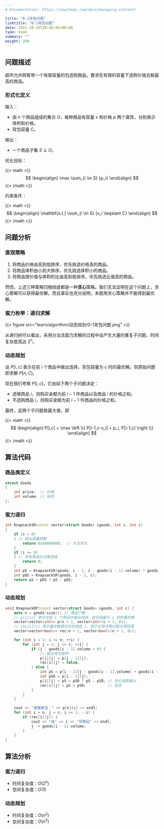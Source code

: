 ```yaml
---
# Documentation: https://wowchemy.com/docs/managing-content/

title: "0-1背包问题"
linktitle: "0-1背包问题"
date: 2021-10-16T20:58:05+08:00
type: book
summary: ""
weight: 260
---
```


<!--more-->

## 问题描述

超市允许顾客带一个有限容量的包选购商品，要求在有限的容量下选购价值总额最高的商品。

### 形式化定义

输入：

- 由 $n$ 个商品组成的集合 $O$，每种商品有容量 $v$ 和价格 $p$ 两个属性，分别表示体积和价格。
- 背包容量 $C$。

输出：

- 一个商品子集 $S \subseteq O$。

优化目标：

{{< math >}}
$$
\begin{align}
\max \sum_{i \in S} {p_i}
\end{align}
$$
{{< /math >}}

约束条件：

{{< math >}}
$$
\begin{align}
\mathbf{s.t.} \sum_{i \in S} {v_i \leqslant C}
\end{align}
$$
{{< /math >}}

## 问题分析

### 直观策略

1. 将商品价格由高到低排序，优先挑选价格高的商品。
2. 将商品体积由小到大排序，优先挑选体积小的商品。
3. 将商品按价值与体积的比由高到低排序，优先挑选比值高的商品。

然而，上述三种策略归根结底都是一种**贪心**策略。我们无法证明在这个问题上，贪心策略可以获得最优解。而且事实也充分说明，本题用贪心策略并不能得到最优解。

### 蛮力枚举：递归求解

{{< figure src="learn/algorithm/动态规划/0-1背包问题.png" >}}

从递归树可以看出，采用分治法蛮力求解的过程中会产生大量的重复子问题，时间复杂度高达 $2^n$。

### 动态规划

设 $P[i,c]$ 表示在前 $i$ 个商品中做出选择，背包容量为 $c$ 时的最优解。则原始问题即求解 $P[n,C]$。

现在我们考察 $P[i,c]$，它由如下两个子问题决定：

- 选够商品 $i$，则购买金额为前 $i-1$ 件商品以及商品 $i$ 的价格之和。
- 不选购商品 $i$，则购买金额为前 $i-1$ 件商品的价格之和。

最终，这两个子问题取最大值，即

{{< math >}}
$$
\begin{align}
P[i,c] = \max \left \\{ P[i-1,c-v_i] + p_i, P[i-1,c] \right \\}
\end{align}
$$
{{< /math >}}

## 算法代码

### 商品类定义

```cpp
struct Goods
{
    int price;  // 价格
    int volume; // 体积
};
```

### 蛮力递归

```cpp
int KnapsackSR(const vector<struct Goods> &goods, int i, int c)
{
    if (c < 0)
    { // 超出容量限制
        return 0x80000000;  // 负无穷大
    }
    if (i <= 0)
    { // 所有商品已决策完成
        return 0;
    }
    int pS = KnapsackSR(goods, i - 1, c - goods[i - 1].volume) + goods[i - 1].price; // 选择商品i
    int pDS = KnapsackSR(goods, i - 1, c);                                           // 不选商品i
    return pS > pDS ? pS : pDS;
}
```

### 动态规划

```cpp
void KnapsackDP(const vector<struct Goods> &goods, int c) {
    auto n = goods.size(); // 商品个数
    // p[i][c] 表示在前 i 个商品中做出选择，背包容量为 c 时的最优解
    vector<vector<int>> p(n + 1, vector<int>(c + 1, 0));
    // rec[i][c] 表示最优解是否包含商品 i，用于记录决策过程方便回溯
    vector<vector<bool>> rec(n + 1, vector<bool>(n + 1, 0));

    for (int i = 1; i <= n; ++i) {
        for (int j = 1; j <= c; ++j) {
            if (j - goods[i - 1].volume < 0) {
                // 超出背包容积
                p[i][j] = p[i - 1][j];
                rec[i][j] = false;
            } else {
                int pS = p[i - 1][j - goods[i - 1].volume] + goods[i - 1].price;
                int pSD = p[i - 1][j];
                p[i][j] = pS > pSD ? pS : pSD; // 总价值取最大
                rec[i][j] = pS > pSD;          // 选否
            }
        }
    }

    cout << "递推解法：" << p[n][c] << endl;
    for (int i = n, j = c; i >= 1; --i) {
        if (rec[i][j]) {
            cout << "选" << i << "号商品" << endl;
            j -= goods[i - 1].volume;
        }
    }
}
```

## 算法分析

### 蛮力递归

- 时间复杂度：$O(2^n)$
- 空间复杂度：$O(1)$

### 动态规划

- 时间复杂度：$O(n^2)$
- 空间复杂度：$O(n^2)$